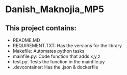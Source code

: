 # Danish_Maknojia_MP5



## This project contains:
- README.MD
- REQUIREMENT.TXT: Has the versions for the library
- Makefile: Automates python tasks
- mainfile.py: Code function that adds x,y,z
- test.py: Tests the function in the mainfile.py
- .devcontainer: Has the .json & dockerfile
